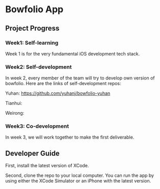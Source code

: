 # Bowfolio App 

## Project Progress

### Week1: Self-learning

Week 1 is for the very fundamental iOS development tech stack.


### Week2: Self-development

In week 2, every member of the team will try to develop own version of bowfolio.
Here are the links of self-development repos:

Yuhan: https://github.com/yuhanj/bowfolio-yuhan

Tianhui: 

Weirong: 

### Week3: Co-development

In week 3, we will work together to make the first deliverable.


## Developer Guide

First, install the latest version of XCode.

Second, clone the repo to your local computer. You can run the app by using either the XCode Simulator or an iPhone with the latest version.
